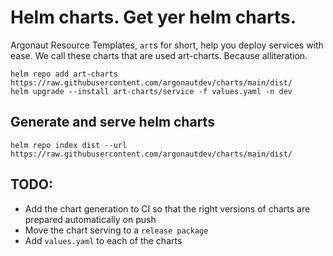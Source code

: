 # Helm charts. Get yer helm charts.

Argonaut Resource Templates, `art`s for short, help you deploy services with ease.
We call these charts that are used art-charts. Because alliteration.

```
helm repo add art-charts https://raw.githubusercontent.com/argonautdev/charts/main/dist/
helm upgrade --install art-charts/service -f values.yaml -n dev
```

## Generate and serve helm charts

```
helm repo index dist --url https://raw.githubusercontent.com/argonautdev/charts/main/dist/
```

## TODO:

- Add the chart generation to CI so that the right versions of charts are prepared automatically on push
- Move the chart serving to a `release package`
- Add `values.yaml` to each of the charts
